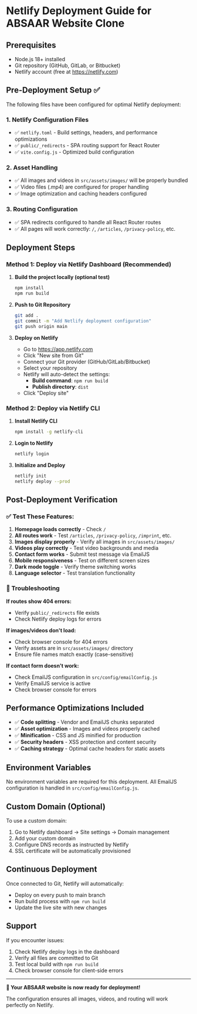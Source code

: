 # Netlify Deployment Guide for ABSAAR Website Clone

## Prerequisites
- Node.js 18+ installed
- Git repository (GitHub, GitLab, or Bitbucket)
- Netlify account (free at https://netlify.com)

## Pre-Deployment Setup ✅

The following files have been configured for optimal Netlify deployment:

### 1. **Netlify Configuration Files**
- ✅ `netlify.toml` - Build settings, headers, and performance optimizations
- ✅ `public/_redirects` - SPA routing support for React Router
- ✅ `vite.config.js` - Optimized build configuration

### 2. **Asset Handling**
- ✅ All images and videos in `src/assets/images/` will be properly bundled
- ✅ Video files (.mp4) are configured for proper handling
- ✅ Image optimization and caching headers configured

### 3. **Routing Configuration**
- ✅ SPA redirects configured to handle all React Router routes
- ✅ All pages will work correctly: `/`, `/articles`, `/privacy-policy`, etc.

## Deployment Steps

### Method 1: Deploy via Netlify Dashboard (Recommended)

1. **Build the project locally (optional test)**
   ```bash
   npm install
   npm run build
   ```

2. **Push to Git Repository**
   ```bash
   git add .
   git commit -m "Add Netlify deployment configuration"
   git push origin main
   ```

3. **Deploy on Netlify**
   - Go to https://app.netlify.com
   - Click "New site from Git"
   - Connect your Git provider (GitHub/GitLab/Bitbucket)
   - Select your repository
   - Netlify will auto-detect the settings:
     - **Build command**: `npm run build`
     - **Publish directory**: `dist`
   - Click "Deploy site"

### Method 2: Deploy via Netlify CLI

1. **Install Netlify CLI**
   ```bash
   npm install -g netlify-cli
   ```

2. **Login to Netlify**
   ```bash
   netlify login
   ```

3. **Initialize and Deploy**
   ```bash
   netlify init
   netlify deploy --prod
   ```

## Post-Deployment Verification

### ✅ Test These Features:
1. **Homepage loads correctly** - Check `/`
2. **All routes work** - Test `/articles`, `/privacy-policy`, `/imprint`, etc.
3. **Images display properly** - Verify all images in `src/assets/images/`
4. **Videos play correctly** - Test video backgrounds and media
5. **Contact form works** - Submit test message via EmailJS
6. **Mobile responsiveness** - Test on different screen sizes
7. **Dark mode toggle** - Verify theme switching works
8. **Language selector** - Test translation functionality

### 🔧 Troubleshooting

**If routes show 404 errors:**
- Verify `public/_redirects` file exists
- Check Netlify deploy logs for errors

**If images/videos don't load:**
- Check browser console for 404 errors
- Verify assets are in `src/assets/images/` directory
- Ensure file names match exactly (case-sensitive)

**If contact form doesn't work:**
- Check EmailJS configuration in `src/config/emailConfig.js`
- Verify EmailJS service is active
- Check browser console for errors

## Performance Optimizations Included

- ✅ **Code splitting** - Vendor and EmailJS chunks separated
- ✅ **Asset optimization** - Images and videos properly cached
- ✅ **Minification** - CSS and JS minified for production
- ✅ **Security headers** - XSS protection and content security
- ✅ **Caching strategy** - Optimal cache headers for static assets

## Environment Variables

No environment variables are required for this deployment. All EmailJS configuration is handled in `src/config/emailConfig.js`.

## Custom Domain (Optional)

To use a custom domain:
1. Go to Netlify dashboard → Site settings → Domain management
2. Add your custom domain
3. Configure DNS records as instructed by Netlify
4. SSL certificate will be automatically provisioned

## Continuous Deployment

Once connected to Git, Netlify will automatically:
- Deploy on every push to main branch
- Run build process with `npm run build`
- Update the live site with new changes

## Support

If you encounter issues:
1. Check Netlify deploy logs in the dashboard
2. Verify all files are committed to Git
3. Test local build with `npm run build`
4. Check browser console for client-side errors

---

**🚀 Your ABSAAR website is now ready for deployment!**

The configuration ensures all images, videos, and routing will work perfectly on Netlify.
